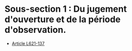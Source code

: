 # Sous-section 1 : Du jugement d'ouverture et de la période d'observation.

- [Article L621-137](article-l621-137.md)
